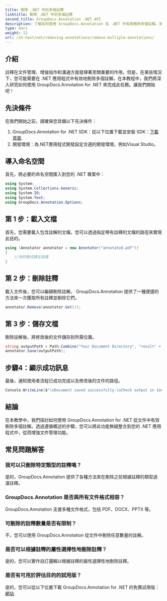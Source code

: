 ```yaml
---
title: 刪除 .NET 中的多個註釋
linktitle: 刪除 .NET 中的多個註釋
second_title: GroupDocs.Annotation .NET API
description: 了解如何使用 GroupDocs.Annotation 在 .NET 中有效刪除多個註解。按照我們的逐步教學無縫整合到您的應用程式中。
type: docs
weight: 12
url: /zh-hant/net/removing-annotations/remove-multiple-annotations/
---
```

## 介紹
註釋在文件管理、增強協作和溝通方面發揮著至關重要的作用。但是，在某些情況下，您可能需要在 .NET 應用程式中有效地刪除多個註解。在本教程中，我們將深入研究如何使用 GroupDocs.Annotation for .NET 來完成此任務。讓我們開始吧！
## 先決條件
在我們開始之前，請確保您具備以下先決條件：
1.  GroupDocs.Annotation for .NET SDK：從以下位置下載並安裝 SDK：[下載頁面](https://releases.groupdocs.com/annotation/net/).
2. 開發環境：為.NET應用程式開發設定合適的開發環境，例如Visual Studio。

## 導入命名空間
首先，將必要的命名空間匯入到您的 .NET 專案中：
```csharp
using System;
using System.Collections.Generic;
using System.IO;
using System.Text;
using GroupDocs.Annotation.Options;
```
## 第 1 步：載入文檔
首先，您需要載入包含註解的文檔。您可以透過指定帶有註釋的文檔的路徑來實現此目的。
```csharp
using (Annotator annotator = new Annotator("annotated.pdf"))
{
    //你的程式碼在這裡
}
```
## 第 2 步：刪除註釋
載入文件後，您可以繼續刪除註解。 GroupDocs.Annotation 提供了一種便捷的方法來一次獲取所有註釋並刪除它們。
```csharp
annotator.Remove(annotator.Get());
```
## 第 3 步：儲存文檔
刪除註解後，將修改後的文件儲存到所需位置。
```csharp
string outputPath = Path.Combine("Your Document Directory", "result" + Path.GetExtension("input.pdf"));
annotator.Save(outputPath);
```
## 步驟4：顯示成功訊息
最後，通知使用者流程已成功完成以及修改後的文件的路徑。
```csharp
Console.WriteLine($"\nDocument saved successfully.\nCheck output in {outputPath}.");
```

## 結論
在本教學中，我們探討如何使用 GroupDocs.Annotation for .NET 從文件中有效刪除多個註解。透過遵循概述的步驟，您可以將此功能無縫整合到您的 .NET 應用程式中，從而增強文件管理功能。
## 常見問題解答
### 我可以只刪除特定類型的註釋嗎？
是的，GroupDocs.Annotation 提供了各種方法來在刪除之前根據註釋的類型過濾註釋。
### GroupDocs.Annotation 是否與所有文件格式相容？
GroupDocs.Annotation 支援多種文件格式，包括 PDF、DOCX、PPTX 等。
### 可刪除的註釋數量是否有限制？
不，您可以使用 GroupDocs.Annotation 從文件中刪除任意數量的註解。
### 是否可以根據註釋的屬性選擇性地刪除註釋？
是的，您可以實作自訂邏輯以根據註釋的屬性選擇性地刪除註釋。
### 是否有可用於評估目的的試用版？
是的，您可以從以下位置下載 GroupDocs.Annotation for .NET 的免費試用版：[網站](https://releases.groupdocs.com/annotation/net/).